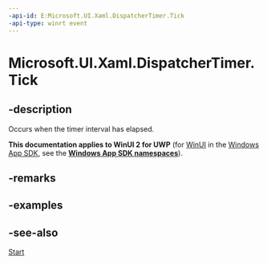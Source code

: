 ```yaml
---
-api-id: E:Microsoft.UI.Xaml.DispatcherTimer.Tick
-api-type: winrt event
---
```


<!-- Event syntax
public event Windows.Foundation.EventHandler Tick<object>
-->

# Microsoft.UI.Xaml.DispatcherTimer.Tick

## -description
Occurs when the timer interval has elapsed.

**This documentation applies to WinUI 2 for UWP** (for [WinUI](/windows/apps/winui/winui3/) in the [Windows App SDK](/windows/apps/windows-app-sdk/), see the **[Windows App SDK namespaces](/windows/windows-app-sdk/api/winrt/)**).

## -remarks

## -examples

## -see-also
[Start](dispatchertimer_start_1587696324.md)
